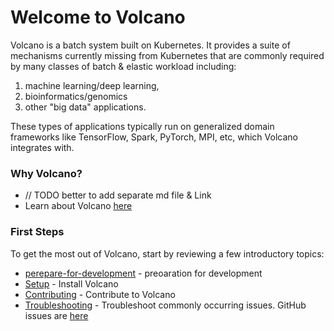 # Welcome to Volcano

Volcano is a batch system built on Kubernetes. It provides a suite of mechanisms currently missing from
Kubernetes that are commonly required by many classes of batch & elastic workload including:

1. machine learning/deep learning,
2. bioinformatics/genomics
3. other "big data" applications.

These types of applications typically run on generalized domain
frameworks like TensorFlow, Spark, PyTorch, MPI, etc, which Volcano integrates with.

### Why Volcano?
- // TODO better to add separate md file & Link
- Learn about Volcano [here](https://github.com/volcano-sh/volcano/blob/master/README.md)

### First Steps
To get the most out of Volcano, start by reviewing a few introductory topics:
- [perepare-for-development](../development/perepare-for-development.md) - preoaration for development
- [Setup](../development/development.md) - Install Volcano
- [Contributing](https://github.com/volcano-sh/volcano/blob/master/contribute.md) - Contribute to Volcano
- [Troubleshooting](../troubleshooting/troubleshooting.md) - Troubleshoot commonly occurring issues. GitHub issues are [here](https://github.com/volcano-sh/volcano/issues)

